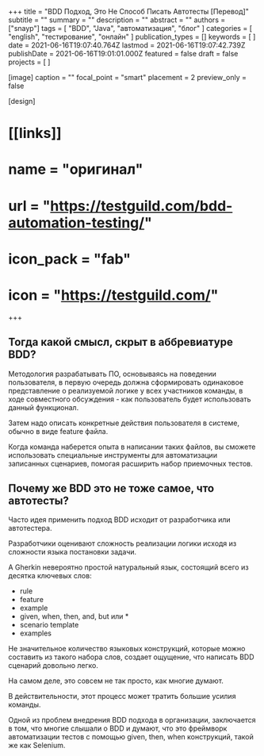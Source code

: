 +++
title = "BDD Подход, Это Не Способ Писать Автотесты [Перевод]"
subtitle = ""
summary = ""
description = ""
abstract = ""
authors = ["snayp"]
tags = [ "BDD", "Java", "автоматизация", "блог" ]
categories = [ "english", "тестирование", "онлайн" ]
publication_types = []
keywords = [ ]
date = 2021-06-16T19:07:40.764Z
lastmod = 2021-06-16T19:07:42.739Z
publishDate = 2021-06-16T19:01:01.000Z
featured = false
draft = false
projects = [ ]

[image]
    caption = ""
    focal_point = "smart"
    placement = 2
    preview_only = false

[design]

# [[links]]
#    name = "оригинал"
#    url = "https://testguild.com/bdd-automation-testing/"
#    icon_pack = "fab"
#    icon = "https://testguild.com/" 
+++

<!-- {{< gdocs src="https://drive.google.com/file/d/1ukyDnFQMsW6xrUtmvjPKqMYa5LnIohyp/preview" >}} -->

## Тогда какой смысл, скрыт в аббревиатуре BDD?

Методология разрабатывать ПО, основываясь на поведении пользователя, в первую очередь должна  сформировать одинаковое представление  о реализуемой логике у всех участников команды, в ходе совместного  обсуждения - как пользователь будет использовать данный функционал.

Затем надо описать конкретные действия пользователя в системе, обычно в виде feature файла.

Когда команда наберется опыта в написании таких файлов, вы сможете использовать специальные  инструменты для автоматизации записанных сценариев, помогая расширить набор приемочных тестов.

## Почему же BDD это не тоже самое, что автотесты?

Часто идея применить подход BDD исходит от разработчика или автотестера.

Разработчики оценивают сложность реализации логики исходя из сложности языка постановки  задачи.

А Gherkin невероятно простой натуральный язык, состоящий всего из десятка ключевых слов:

- rule
- feature
- example
- given, when, then, and, but или *
- scenario template
- examples

Не значительное количество языковых  конструкций, которые можно составить из такого набора слов, создает ощущение, что написать BDD сценарий довольно легко.

На самом деле, это совсем не так просто, как многие думают.

В действительности, этот процесс может тратить большие усилия команды.

Одной из проблем внедрения BDD подхода в организации, заключается в том, что многие слышали о BDD и думают, что это фреймворк автоматизации тестов с помощью given, then, when конструкций, такой же как Selenium. 
